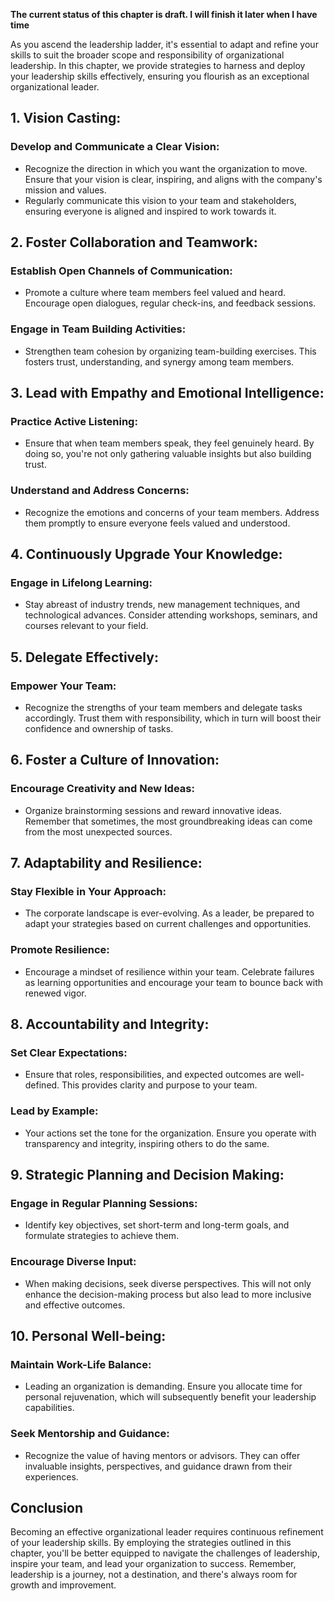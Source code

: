 **The current status of this chapter is draft. I will finish it later when I have time**

As you ascend the leadership ladder, it's essential to adapt and refine your skills to suit the broader scope and responsibility of organizational leadership. In this chapter, we provide strategies to harness and deploy your leadership skills effectively, ensuring you flourish as an exceptional organizational leader.

**1. Vision Casting:**
----------------------

### **Develop and Communicate a Clear Vision:**

* Recognize the direction in which you want the organization to move. Ensure that your vision is clear, inspiring, and aligns with the company's mission and values.
* Regularly communicate this vision to your team and stakeholders, ensuring everyone is aligned and inspired to work towards it.

**2. Foster Collaboration and Teamwork:**
-----------------------------------------

### **Establish Open Channels of Communication:**

* Promote a culture where team members feel valued and heard. Encourage open dialogues, regular check-ins, and feedback sessions.

### **Engage in Team Building Activities:**

* Strengthen team cohesion by organizing team-building exercises. This fosters trust, understanding, and synergy among team members.

**3. Lead with Empathy and Emotional Intelligence:**
----------------------------------------------------

### **Practice Active Listening:**

* Ensure that when team members speak, they feel genuinely heard. By doing so, you're not only gathering valuable insights but also building trust.

### **Understand and Address Concerns:**

* Recognize the emotions and concerns of your team members. Address them promptly to ensure everyone feels valued and understood.

**4. Continuously Upgrade Your Knowledge:**
-------------------------------------------

### **Engage in Lifelong Learning:**

* Stay abreast of industry trends, new management techniques, and technological advances. Consider attending workshops, seminars, and courses relevant to your field.

**5. Delegate Effectively:**
----------------------------

### **Empower Your Team:**

* Recognize the strengths of your team members and delegate tasks accordingly. Trust them with responsibility, which in turn will boost their confidence and ownership of tasks.

**6. Foster a Culture of Innovation:**
--------------------------------------

### **Encourage Creativity and New Ideas:**

* Organize brainstorming sessions and reward innovative ideas. Remember that sometimes, the most groundbreaking ideas can come from the most unexpected sources.

**7. Adaptability and Resilience:**
-----------------------------------

### **Stay Flexible in Your Approach:**

* The corporate landscape is ever-evolving. As a leader, be prepared to adapt your strategies based on current challenges and opportunities.

### **Promote Resilience:**

* Encourage a mindset of resilience within your team. Celebrate failures as learning opportunities and encourage your team to bounce back with renewed vigor.

**8. Accountability and Integrity:**
------------------------------------

### **Set Clear Expectations:**

* Ensure that roles, responsibilities, and expected outcomes are well-defined. This provides clarity and purpose to your team.

### **Lead by Example:**

* Your actions set the tone for the organization. Ensure you operate with transparency and integrity, inspiring others to do the same.

**9. Strategic Planning and Decision Making:**
----------------------------------------------

### **Engage in Regular Planning Sessions:**

* Identify key objectives, set short-term and long-term goals, and formulate strategies to achieve them.

### **Encourage Diverse Input:**

* When making decisions, seek diverse perspectives. This will not only enhance the decision-making process but also lead to more inclusive and effective outcomes.

**10. Personal Well-being:**
----------------------------

### **Maintain Work-Life Balance:**

* Leading an organization is demanding. Ensure you allocate time for personal rejuvenation, which will subsequently benefit your leadership capabilities.

### **Seek Mentorship and Guidance:**

* Recognize the value of having mentors or advisors. They can offer invaluable insights, perspectives, and guidance drawn from their experiences.

**Conclusion**
--------------

Becoming an effective organizational leader requires continuous refinement of your leadership skills. By employing the strategies outlined in this chapter, you'll be better equipped to navigate the challenges of leadership, inspire your team, and lead your organization to success. Remember, leadership is a journey, not a destination, and there's always room for growth and improvement.
